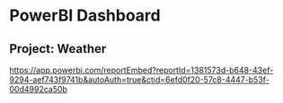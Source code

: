 # PowerBI Dashboard
## Project: Weather


https://app.powerbi.com/reportEmbed?reportId=1381573d-b648-43ef-9294-aef743f9741b&autoAuth=true&ctid=6efd0f20-57c8-4447-b53f-00d4992ca50b

